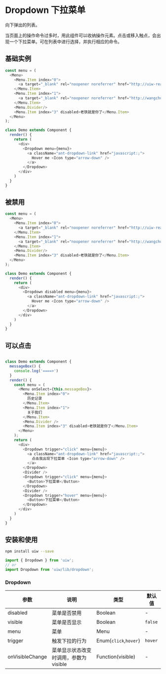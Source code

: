 Dropdown 下拉菜单
===

向下弹出的列表。

当页面上的操作命令过多时，用此组件可以收纳操作元素。点击或移入触点，会出现一个下拉菜单。可在列表中进行选择，并执行相应的命令。

## 基础实例

<!--DemoStart--> 
```js
const menu = (
  <Menu>
    <Menu.Item index="0">
      <a target="_blank" rel="noopener noreferrer" href="http://uiw-react.github.io/">UI组件库官方文档</a>
    </Menu.Item>
    <Menu.Item index="1">
      <a target="_blank" rel="noopener noreferrer" href="http://wangchujiang.com/">个人网站</a>
    </Menu.Item>
    <Menu.Divider/>
    <Menu.Item index="3" disabled>老铁就是你了</Menu.Item>
  </Menu>
);

class Demo extends Component {
  render() {
    return (
      <div>
        <Dropdown menu={menu}>
          <a className="ant-dropdown-link" href="javascript:;">
            Hover me <Icon type="arrow-down" />
          </a>
        </Dropdown>
      </div>
    )
  }
}
```
<!--End-->


## 被禁用

<!--DemoStart--> 
```js
const menu = (
  <Menu>
    <Menu.Item index="0">
      <a target="_blank" rel="noopener noreferrer" href="http://uiw-react.github.io/">UI组件库官方文档</a>
    </Menu.Item>
    <Menu.Item index="1">
      <a target="_blank" rel="noopener noreferrer" href="http://wangchujiang.com/">个人网站</a>
    </Menu.Item>
    <Menu.Divider/>
    <Menu.Item index="3" disabled>老铁就是你了</Menu.Item>
  </Menu>
);

class Demo extends Component {
  render() {
    return (
      <div>
        <Dropdown disabled menu={menu}>
          <a className="ant-dropdown-link" href="javascript:;">
            Hover me <Icon type="arrow-down" />
          </a>
        </Dropdown>
      </div>
    )
  }
}
```
<!--End-->


## 可以点击

<!--DemoStart--> 
```js

class Demo extends Component {
  messageBox() {
    console.log('====>')
  }
  render() {
    const menu = (
      <Menu onSelect={this.messageBox}>
        <Menu.Item index="0">
          历史记录
        </Menu.Item>
        <Menu.Item index="1">
          关于我们
        </Menu.Item>
        <Menu.Divider />
        <Menu.Item index="3" disabled>老铁就是你了</Menu.Item>
      </Menu>
    );
    return (
      <div>
        <Dropdown trigger="click" menu={menu}>
          <a className="ant-dropdown-link" href="javascript:;">
            点击我出现下拉菜单 <Icon type="arrow-down" />
          </a>
        </Dropdown>
        <Divider />
        <Dropdown trigger="click" menu={menu}>
          <Button>下拉菜单</Button>
        </Dropdown>
        <Divider />
        <Dropdown trigger="hover" menu={menu}>
          <Button>下拉菜单</Button>
        </Dropdown>
      </div>
    )
  }
}
```
<!--End-->


## 安装和使用

```bash
npm install uiw --save
```

```js
import { Dropdown } from 'uiw';
// or
import Dropdown from 'uiw/lib/dropdown';
```
### Dropdown

| 参数 | 说明 | 类型 | 默认值 |
| ----- | ----- | ----- | ----- |
| disabled | 菜单是否禁用 |	Boolean	| - |
| visible | 菜单是否显示 |	Boolean	| `false` |
| menu | 菜单 |	Menu	| - |
| trigger | 触发下拉的行为 |	Enum{`click`,`hover`}	| `hover` |
| onVisibleChange | 菜单显示状态改变时调用，参数为 visible |	Function(visible)	| - |
